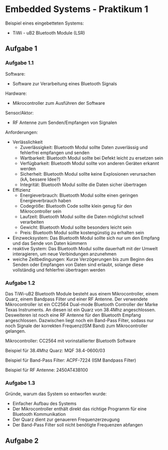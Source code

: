 # Embedded Systems - Praktikum 1

Beispiel eines eingebetteten Systems:

- TiWi - uB2 Bluetooth Module (LSR)

## Aufgabe 1

### Aufgabe 1.1

Software:

- Software zur Verarbeitung eines Bluetooth Signals

Hardware:

- Mikrocontroller zum Ausführen der Software

Sensor/Aktor:

- RF Antenne zum Senden/Empfangen von Signalen

Anforderungen:

- Verlässlichkeit
  - Zuverlässigkeit: Bluetooth Modul sollte Daten zuverlässig und fehlerfrei empfangen und senden
  - Wartbarkeit: Bluetooth Modul sollte bei Defekt leicht zu ersetzen sein
  - Verfügbarkeit: Bluetooth Modul sollte von anderen Geräten erkannt werden
  - Sicherheit: Bluetooth Modul sollte keine Explosionen verursachen (kA, bessere Idee?)
  - Integrität: Bluetooth Modul sollte die Daten sicher übertragen
- Effizienz
  - Energieverbrauch: Bluetooth Modul sollte einen geringen Energieverbrauch haben
  - Codegröße: Bluetooth Code sollte klein genug für den Mikrocontroller sein
  - Laufzeit: Bluetooth Modul sollte die Daten möglichst schnell verarbeiten
  - Gewicht: Bluetooth Modul sollte besonders leicht sein
  - Preis: Bluetooth Modul sollte kostengünstig zu erhalten sein
- Einzwecksystem: Das Bluetooth Modul sollte sich nur um den Empfang und das Sende von Daten kümmern
- reaktive System: Das Bluetooth Modul sollte dauerhaft mit der Umwelt interagieren, um neue Verbindungen anzunehmen
- weiche Zeitbedingungen: Kurze Verzögerungen bis zum Beginn des Senden oder Empfangen von Daten sind erlaubt, solange diese vollständig und fehlerfrei übertragen werden

### Aufgabe 1.2

Das TiWi-uB2 Bluetooth Module besteht aus einem Mikrocontroller, einem Quarz, einem Bandpass Filter und einer RF Antenne. Der verwendete Mikrocontroller ist ein CC2564 Dual-mode Bluetooth Controller der Marke Texas Instruments. An diesen ist ein Quarz von 38.4Mhz angeschlossen. Desweiteren ist noch eine RF Antenne für den Bluetooth Empfang angeschlossen. Dazwischen liegt noch ein Band-Pass Filter, sodass nur noch Signale der korrekten Frequenz(ISM Band) zum Mikrocontroller gelangen.

Mikrocontroller: CC2564 mit vorinstallierter Bluetooth Software

Beispiel für 38.4Mhz Quarz: MQF 38.4-0600/03

Beispiel für Band-Pass Filter: ACPF-7224 (ISM Bandpass Filter)

Beispiel für RF Antenne: 2450AT43B100

### Aufgabe 1.3

Gründe, warum das System so entworfen wurde:

- Einfacher Aufbau des Systems
- Der Mikrocontroller enthält direkt das richtige Programm für eine Bluetooth Kommunikation
- Der Quarz dient zur genaueren Frequenzerzeugung
- Der Band-Pass Filter soll nicht benötigte Frequenzen abfangen



## Aufgabe 2

